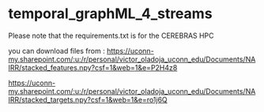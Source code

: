 # temporal_graphML_4_streams

Please note that the requirements.txt is for the CEREBRAS HPC

you can download files from :
https://uconn-my.sharepoint.com/:u:/r/personal/victor_oladoja_uconn_edu/Documents/NAIRR/stacked_features.npy?csf=1&web=1&e=P2H4z8

https://uconn-my.sharepoint.com/:u:/r/personal/victor_oladoja_uconn_edu/Documents/NAIRR/stacked_targets.npy?csf=1&web=1&e=ro1j6Q

